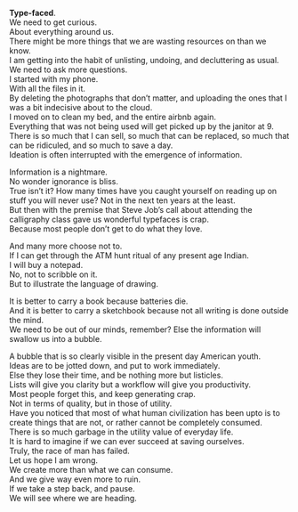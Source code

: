 **Type-faced**.  
We need to get curious.  
About everything around us.  
There might be more things that we are wasting resources on than we know.  
I am getting into the habit of unlisting, undoing, and decluttering as usual.  
We need to ask more questions.  
I started with my phone.  
With all the files in it.  
By deleting the photographs that don’t matter, and uploading the ones that I was a bit indecisive about to the cloud.  
I moved on to clean my bed, and the entire airbnb again.  
Everything that was not being used will get picked up by the janitor at 9. There is so much that I can sell, so much that can be replaced, so much that can be ridiculed, and so much to save a day.  
Ideation is often interrupted with the emergence of information.  

Information is a nightmare.  
No wonder ignorance is bliss.  
True isn’t it? How many times have you caught yourself on reading up on stuff you will never use? Not in the next ten years at the least.  
But then with the premise that Steve Job’s call about attending the calligraphy class gave us wonderful typefaces is crap.  
Because most people don’t get to do what they love.  

And many more choose not to.  
If I can get through the ATM hunt ritual of any present age Indian.  
I will buy a notepad.  
No, not to scribble on it.  
But to illustrate the language of drawing.  

It is better to carry a book because batteries die.  
And it is better to carry a sketchbook because not all writing is done outside the mind.  
We need to be out of our minds, remember? Else the information will swallow us into a bubble.  

A bubble that is so clearly visible in the present day American youth.  
Ideas are to be jotted down, and put to work immediately.  
Else they lose their time, and be nothing more but listicles.  
Lists will give you clarity but a workflow will give you productivity.  
Most people forget this, and keep generating crap.  
Not in terms of quality, but in those of utility.  
Have you noticed that most of what human civilization has been upto is to create things that are not, or rather cannot be completely consumed.  
There is so much garbage in the utility value of everyday life.  
It is hard to imagine if we can ever succeed at saving ourselves.  
Truly, the race of man has failed.  
Let us hope I am wrong.  
We create more than what we can consume.  
And we give way even more to ruin.  
If we take a step back, and pause.  
We will see where we are heading.  


